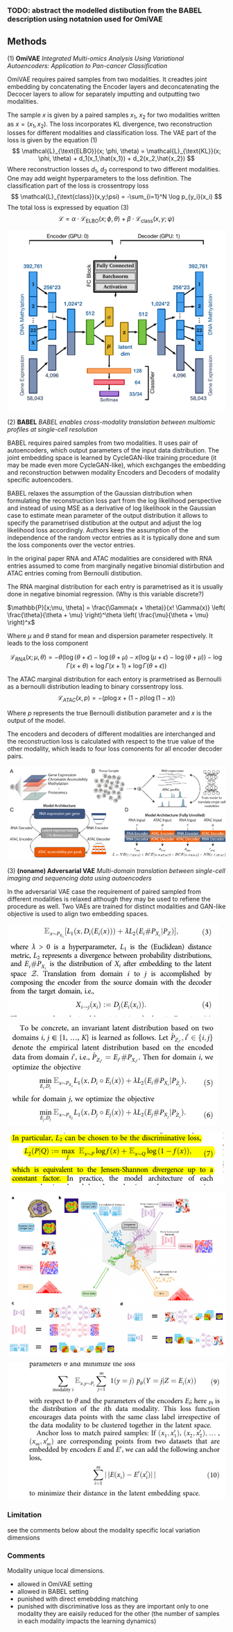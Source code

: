 ### TODO: abstract the modelled distibution from the BABEL description using notatnion used for OmiVAE
## **Methods**

(1) **OmiVAE** *Integrated Multi-omics Analysis Using Variational Autoencoders: Application to Pan-cancer Classification*

OmiVAE requires paired samples from two modalities. It creadtes joint embedding by concatenating the Encoder layers and deconcatenating the Decocer layers to allow for separately imputting and outputting two modalities.

The sample $x$ is given by a paired samples $x_1$, $x_2$ for two modalities written as $x = (x_1, x_2)$. The loss incorporates KL divergence, two reconstruction losses for different modalities and classification loss. The VAE part of the loss is given by the equation (1)
$$
\mathcal{L}_{\text{ELBO}}(x; \phi, \theta) = \mathcal{L}_{\text{KL}}(x; \phi, \theta) + d_1(x_1,\hat{x_1}) + d_2(x_2,\hat{x_2})
$$
Where reconstruction losses $d_1$, $d_2$ correspond to two different modalities. One may add weight hyperparameters to the loss definition. The classification part of the loss is crossentropy loss
$$
\mathcal{L}_{\text{class}}(x,y;\psi) = -\sum_{i=1}^N \log p_{y_i}(x_i)
$$
The total loss is expressed by equation (3)
$$
\mathcal{L}_{} = \alpha \cdot \mathcal{L}_{\text{ELBO}}(x; \phi, \theta) + \beta \cdot \mathcal{L}_{\text{class}}(x,y;\psi)
$$

![alt text](images/OmiVAE-schema.png)

(2) **BABEL** *BABEL enables cross-modality translation between multiomic profiles at single-cell resolution*

BABEL requires paired samples from two modalities. It uses pair of autoencoders, which output parameters of the input data distribution. The joint embedding space is learned by CycleGAN-like training procedure (it may be made even more CycleGAN-like), which exchganges the embedding and reconstruction betwwen modality Encoders and Decoders of modality specific autoencoders.

BABEL relaxes the assumption of the Gaussian distribution when formulating the reconstruction loss part from the log likelihood perspective and instead of using MSE as a derivative of log likelihook in the Gaussian case to estimate mean parameter of the output distribution it allows to specify the parametrised distibution at the output and adjust the log likelihood loss accordingly. Authors keep the assumption of the independence of the random vector entries as it is typically done and sum the loss components over the vector entries.

In the original paper RNA and ATAC modalities are considered with RNA entries assumed to come from marginally negative binomial distirbution and ATAC entries coming from  Bernoulli distibution.

The RNA marginal distribution for each entry is parametrised as it is usually done in negative binomial regression. (Why is this variable discrete?)

$\mathbb{P}[x;\mu, \theta] = \frac{\Gamma(x + \theta)}{x! \Gamma(x)} \left( \frac{\theta}{\theta + \mu} \right)^\theta \left( \frac{\mu}{\theta + \mu} \right)^x$

Where $\mu$ and $\theta$ stand for mean and dispersion parameter respectively. It leads to the loss component

$$\mathcal{L}_{RNA}(x; \mu, \theta) = -\theta(\log (\theta + \epsilon) - \log(\theta + \mu) - x (\log (\mu + \epsilon) - \log (\theta + \mu)) - \log\Gamma(x + \theta) + \log\Gamma(x + 1) + \log\Gamma(\theta + \epsilon))$$
<!-- ![alt text](image-3.png) -->

The ATAC marginal distribution for each entory is prarmetrised as Bernoulli as a bernoulli distribution leading to binary corssentropy loss.
$$\mathcal{L}_{ATAC}(x, p) = -(p\log x + (1 - p)\log(1 - x))$$

Where $p$ represents the true Bernoulli distibution parameter and $x$ is the output of the model.
<!-- ![alt text](image-4.png) -->
<!-- ![alt text](image-2.png) -->

The encoders and decoders of different modalities are interchanged and the reconstruction loss is calculated with respect to the true value of the other modality, which leads to four loss comonents for all encoder decoder pairs.

![alt text](images/BABEL-schema.png)

(3) **(noname) Adversarial VAE** *Multi-domain translation between single-cell
imaging and sequencing data using autoencoders*

In the adversarial VAE case the requirement of paired sampled from different modalities is relaxed although they may be used to refiene the procedure as well. Two VAEs are trained for distinct modalities and GAN-like objective is used to align two embedding spaces.

![alt text](images/image-5.png)

![alt text](images/image-6.png)

![alt text](images/image-7.png)

![alt text](images/noname-adv-VAE-schema.png)

![alt text](images/image-8.png)

### Limitation
see the comments below about the modality specific local variation dimensions

### Comments
Modality unique local dimensions.
- allowed in OmiVAE setting
- allowed in BABEL setting
- punished with direct emebdding matching
- punished with discriminative loss as they are important only to one modality they are eaisily reduced for the other (the number of samples in each modality impacts the learning dynamics)
